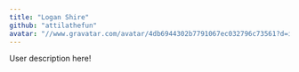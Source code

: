 ```yaml
---
title: "Logan Shire"
github: "attilathefun"
avatar: "//www.gravatar.com/avatar/4db6944302b7791067ec032796c73561?d=identicon"
---
```


User description here!
